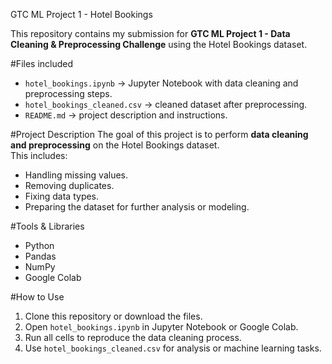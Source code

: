 GTC ML Project 1 - Hotel Bookings

This repository contains my submission for **GTC ML Project 1 - Data Cleaning & Preprocessing Challenge** using the Hotel Bookings dataset.

#Files included
- `hotel_bookings.ipynb` → Jupyter Notebook with data cleaning and preprocessing steps.
- `hotel_bookings_cleaned.csv` → cleaned dataset after preprocessing.
- `README.md` → project description and instructions.

#Project Description
The goal of this project is to perform **data cleaning and preprocessing** on the Hotel Bookings dataset.  
This includes:
- Handling missing values.
- Removing duplicates.
- Fixing data types.
- Preparing the dataset for further analysis or modeling.

#Tools & Libraries
- Python
- Pandas
- NumPy
- Google Colab

#How to Use
1. Clone this repository or download the files.
2. Open `hotel_bookings.ipynb` in Jupyter Notebook or Google Colab.
3. Run all cells to reproduce the data cleaning process.
4. Use `hotel_bookings_cleaned.csv` for analysis or machine learning tasks.

